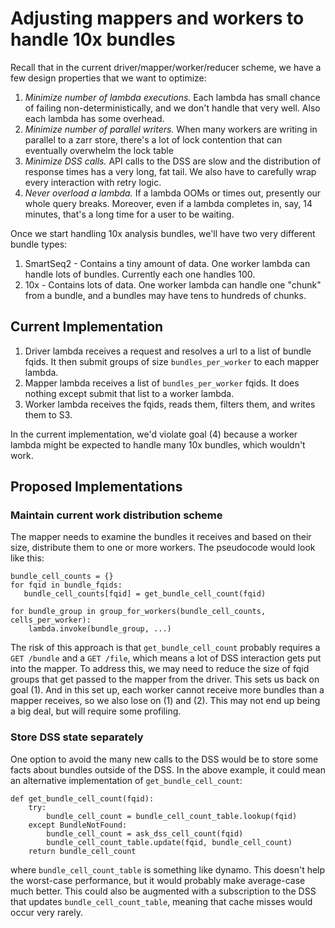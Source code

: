 # Adjusting mappers and workers to handle 10x bundles

Recall that in the current driver/mapper/worker/reducer scheme, we have a few
design properties that we want to optimize:

1. *Minimize number of lambda executions.* Each lambda has small chance of
   failing non-deterministically, and we don't handle that very well. Also each
   lambda has some overhead.
2. *Minimize number of parallel writers.* When many workers are writing in
   parallel to a zarr store, there's a lot of lock contention that can
   eventually overwhelm the lock table
3. *Minimize DSS calls.* API calls to the DSS are slow and the distribution of
   response times has a very long, fat tail. We also have to carefully wrap
   every interaction with retry logic.
4. *Never overload a lambda.* If a lambda OOMs or times out, presently our
   whole query breaks. Moreover, even if a lambda completes in, say, 14
   minutes, that's a long time for a user to be waiting.

Once we start handling 10x analysis bundles, we'll have two very different
bundle types:

1. SmartSeq2 - Contains a tiny amount of data. One worker lambda can handle
   lots of bundles. Currently each one handles 100.
2. 10x - Contains lots of data. One worker lambda can handle one "chunk" from a
   bundle, and a bundles may have tens to hundreds of chunks.

## Current Implementation

1. Driver lambda receives a request and resolves a url to a list of bundle
   fqids. It then submit groups of size `bundles_per_worker` to each mapper
   lambda.
2. Mapper lambda receives a list of `bundles_per_worker` fqids. It does nothing
   except submit that list to a worker lambda.
3. Worker lambda receives the fqids, reads them, filters them, and writes them
   to S3.

In the current implementation, we'd violate goal (4) because a worker lambda
might be expected to handle many 10x bundles, which wouldn't work.

## Proposed Implementations

### Maintain current work distribution scheme

The mapper needs to examine the bundles it receives and based on their size,
distribute them to one or more workers. The pseudocode would look like this:

```
bundle_cell_counts = {}
for fqid in bundle_fqids:
   bundle_cell_counts[fqid] = get_bundle_cell_count(fqid)

for bundle_group in group_for_workers(bundle_cell_counts, cells_per_worker):
    lambda.invoke(bundle_group, ...)
```

The risk of this approach is that `get_bundle_cell_count` probably requires a
`GET /bundle` and a `GET /file`, which means a lot of DSS interaction gets put
into the mapper. To address this, we may need to reduce the size of fqid groups
that get passed to the mapper from the driver. This sets us back on goal (1).
And in this set up, each worker cannot receive more bundles than a mapper
receives, so we also lose on (1) and (2). This may not end up being a big deal,
but will require some profiling.

### Store DSS state separately

One option to avoid the many new calls to the DSS would be to store some facts
about bundles outside of the DSS. In the above example, it could mean an
alternative implementation of `get_bundle_cell_count`:

```
def get_bundle_cell_count(fqid):
    try:
        bundle_cell_count = bundle_cell_count_table.lookup(fqid)
    except BundleNotFound:
        bundle_cell_count = ask_dss_cell_count(fqid)
        bundle_cell_count_table.update(fqid, bundle_cell_count)
    return bundle_cell_count
```

where `bundle_cell_count_table` is something like dynamo. This doesn't help the
worst-case performance, but it would probably make average-case much better.
This could also be augmented with a subscription to the DSS that updates
`bundle_cell_count_table`, meaning that cache misses would occur very rarely.
